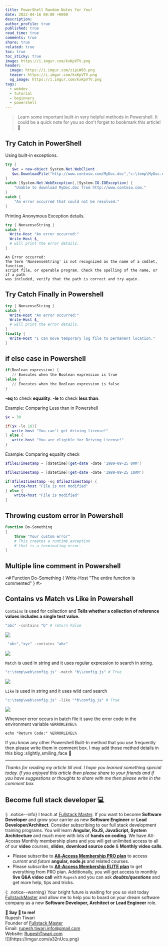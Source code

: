 ```yaml
---
title: PowerShell Random Notes for You!
date: 2022-04-16 00:00 +0000
description:
author_profile: true
published: true
read_time: true
comments: true
share: true
related: true
toc: true
toc_sticky: true
image: https://i.imgur.com/kxKpVTV.png
header:
  image: https://i.imgur.com/zipiW93.png
  teaser: https://i.imgur.com/kxKpVTV.png
  og_image: https://i.imgur.com/kxKpVTV.png
tags:
  - webdev
  - tutorial
  - beginners
  - powershell
---
```


> Learn some important built-in very helpful methods in Powershell. It could be a quick note for you so don't forget to bookmark this article! 🥇

## Try Catch in PowerShell

Using built-in exceptions.

```powershell
try {
   $wc = new-object System.Net.WebClient
   $wc.DownloadFile("http://www.contoso.com/MyDoc.doc","c:\temp\MyDoc.doc")
}
catch [System.Net.WebException],[System.IO.IOException] {
    "Unable to download MyDoc.doc from http://www.contoso.com."
}
catch {
    "An error occurred that could not be resolved."
}
```

Printing Anonymous Exception details.

```powershell
try { NonsenseString }
catch {
  Write-Host "An error occurred:"
  Write-Host $_
  # will print the error details.
}
```

```error
An Error occurred:
The term 'NonsenseString' is not recognized as the name of a cmdlet, function,
script file, or operable program. Check the spelling of the name, or if a path
was included, verify that the path is correct and try again.
```

## Try Catch Finally in Powershell

```powershell
try { NonsenseString }
catch {
  Write-Host "An error occurred:"
  Write-Host $_
  # will print the error details.
}
finally {
  Write-Host "I can move temporary log file to permanent location."
}
```

## if else case in Powershell

```powershell
if(Boolean_expression) {
   // Executes when the Boolean expression is true
}else {
   // Executes when the Boolean expression is false
}
```

**-eq** to check **equality**.
**-le** to check **less than**.

Example: Comparing Less than in Powershell

```powershell
$x = 30

if($x -le 18){
   write-host "You can't get driving license!"
} else {
   write-host "You are eligible for Driving License!"
}
```

Example: Comparing equality check

```powershell
$file1Timestamp = [datetime](get-date -date '1989-09-25 8AM')

$file2Timestamp = [datetime](get-date -date '1989-09-25 10AM')

if($file1Timestamp -eq $file2Timestamp) {
    write-host "File is not modified"
} else {
    write-host "File is modified"
}
```

## Throwing custom error in Powershell

```powershell
Function Do-Something
{
    throw "Your custom error"
    # This creates a runtime exception
    # that is a terminating error.
}
```

## Multiple line comment in Powershell

<#
Function Do-Something
{
Write-Host "The entire function is commented"
}
#>

## Contains vs Match vs Like in Powershell

`Contains` is used for collection and **Tells whether a collection of reference values includes a single test value.**

```powershell
"abc" -contains "b" # return False
```

![](https://i.imgur.com/H8GQoBu.png)

```powershell
 "abc","xyz" -contains "abc"
```

![](https://i.imgur.com/xvK8KsJ.png)

`Match` is used in string and it uses regular expression to search in string.

```powershell
"c:\temp\web\config.js" -match "b\\config.js" # True
```

![](https://i.imgur.com/MtYadup.png)

`Like` is used in string and it uses wild card search

```powershell
"c:\temp\web\config.js" -like "*b\config.js" # True
```

![](https://i.imgur.com/jgeLl0t.png)

Whenever error occurs in batch file it save the error code in the environment variable `%ERRORLEVEL%`

```shell
echo "Return Code:" %ERRORLEVEL%
```

If you know any other Powershell Built-In method that you use frequently then please write them in comment box. I may add those method details in this blog :slightly_smiling_face 🙂

---

_Thanks for reading my article till end. I hope you learned something special today. If you enjoyed this article then please share to your friends and if you have suggestions or thoughts to share with me then please write in the comment box._

## Become full stack developer 💻

{: .notice--info}
I teach at [Fullstack Master](https://www.fullstackmaster.net). If you want to become **Software Developer** and grow your carrier as new **Software Engineer** or **Lead Developer/Architect**. Consider subscribing to our full stack development training programs. You will learn **Angular, RxJS, JavaScript, System Architecture** and much more with lots of **hands on coding**. We have All-Access Monthly membership plans and you will get unlimited access to all of our **video** courses, **slides**, **download source code** & **Monthly video calls**.

- Please subscribe to **[All-Access Membership PRO plan](https://www.fullstackmaster.net/pro)** to access _current_ and _future_ **angular, node.js** and related courses.
- Please subscribe to **[All-Access Membership ELITE plan](https://www.fullstackmaster.net/elite)** to get everything from PRO plan. Additionally, you will get access to monthly **live Q&A video call** with `Rupesh` and you can ask **_doubts/questions_** and get more help, tips and tricks.

{: .notice--warning}
Your bright future is waiting for you so visit today [FullstackMaster](www.fullstackmaster.net) and allow me to help you to board on your dream software company as a new **Software Developer, Architect or Lead Engineer** role.

<div class="notice--success">
<strong>💖 Say 👋 to me!</strong>
<br>Rupesh Tiwari
<br>Founder of <a href="https://www.fullstackmaster.net">Fullstack Master </a>
<br>Email: <a href="mailto:rupesh.tiwari.info@gmail.com?subject=Hi">rupesh.tiwari.info@gmail.com</a>
<br>Website: <a href="https://www.rupeshtiwari.com">RupeshTiwari.com </a>
</div>
![](https://imgur.com/a32nUcu.png)
